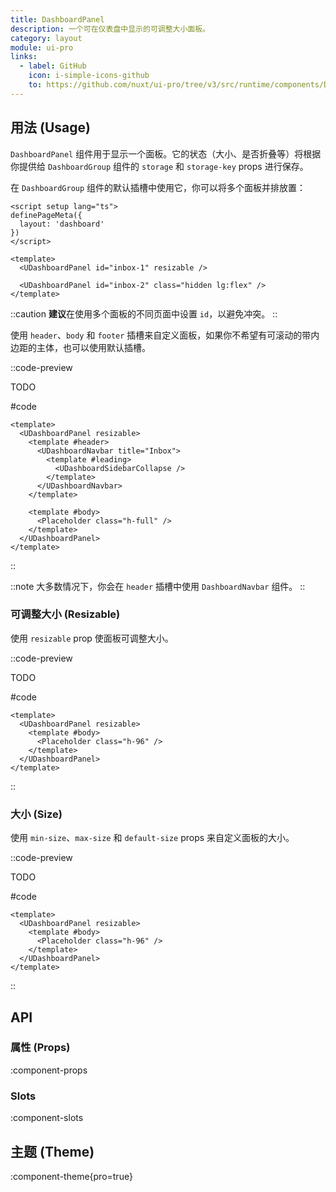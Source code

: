 ```yaml
---
title: DashboardPanel
description: 一个可在仪表盘中显示的可调整大小面板。
category: layout
module: ui-pro
links:
  - label: GitHub
    icon: i-simple-icons-github
    to: https://github.com/nuxt/ui-pro/tree/v3/src/runtime/components/DashboardPanel.vue
---
```


## 用法 (Usage)

`DashboardPanel` 组件用于显示一个面板。它的状态（大小、是否折叠等）将根据你提供给 `DashboardGroup` 组件的 `storage` 和 `storage-key` props 进行保存。

在 `DashboardGroup` 组件的默认插槽中使用它，你可以将多个面板并排放置：

```vue [pages/index.vue]
<script setup lang="ts">
definePageMeta({
  layout: 'dashboard'
})
</script>

<template>
  <UDashboardPanel id="inbox-1" resizable />

  <UDashboardPanel id="inbox-2" class="hidden lg:flex" />
</template>
```

::caution
**建议**在使用多个面板的不同页面中设置 `id`，以避免冲突。
::

使用 `header`、`body` 和 `footer` 插槽来自定义面板，如果你不希望有可滚动的带内边距的主体，也可以使用默认插槽。

::code-preview

TODO

#code
```vue
<template>
  <UDashboardPanel resizable>
    <template #header>
      <UDashboardNavbar title="Inbox">
        <template #leading>
          <UDashboardSidebarCollapse />
        </template>
      </UDashboardNavbar>
    </template>

    <template #body>
      <Placeholder class="h-full" />
    </template>
  </UDashboardPanel>
</template>
```
::

::note
大多数情况下，你会在 `header` 插槽中使用 `DashboardNavbar` 组件。
::


### 可调整大小 (Resizable)

使用 `resizable` prop 使面板可调整大小。

::code-preview

TODO

#code
```vue
<template>
  <UDashboardPanel resizable>
    <template #body>
      <Placeholder class="h-96" />
    </template>
  </UDashboardPanel>
</template>
```
::

### 大小 (Size)

使用 `min-size`、`max-size` 和 `default-size` props 来自定义面板的大小。

::code-preview

TODO

#code
```vue
<template>
  <UDashboardPanel resizable>
    <template #body>
      <Placeholder class="h-96" />
    </template>
  </UDashboardPanel>
</template>
```
::

## API

### 属性 (Props)

:component-props

### Slots

:component-slots

## 主题 (Theme)

:component-theme{pro=true}


